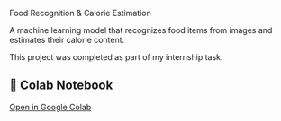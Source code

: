 Food Recognition & Calorie Estimation

A machine learning model that recognizes food items from images and estimates their calorie content.

This project was completed as part of my internship task.

## 🔗 Colab Notebook
[Open in Google Colab](https://colab.research.google.com/drive/1k-LcftzJ2fHE185Oz1S3ZZOF16D4lX_5)

